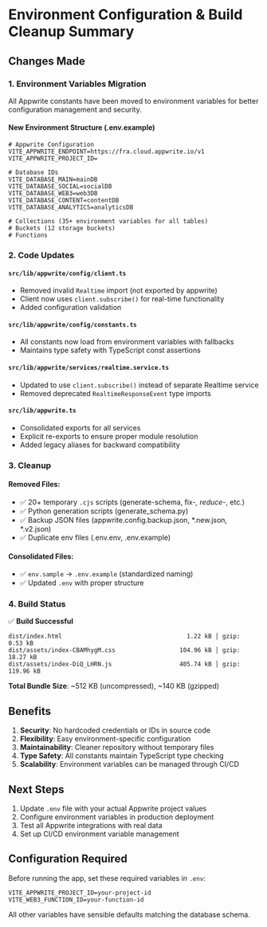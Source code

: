 # Environment Configuration & Build Cleanup Summary

## Changes Made

### 1. Environment Variables Migration

All Appwrite constants have been moved to environment variables for better configuration management and security.

#### New Environment Structure (.env.example)

```env
# Appwrite Configuration
VITE_APPWRITE_ENDPOINT=https://fra.cloud.appwrite.io/v1
VITE_APPWRITE_PROJECT_ID=

# Database IDs
VITE_DATABASE_MAIN=mainDB
VITE_DATABASE_SOCIAL=socialDB
VITE_DATABASE_WEB3=web3DB
VITE_DATABASE_CONTENT=contentDB
VITE_DATABASE_ANALYTICS=analyticsDB

# Collections (35+ environment variables for all tables)
# Buckets (12 storage buckets)
# Functions
```

### 2. Code Updates

#### `src/lib/appwrite/config/client.ts`
- Removed invalid `Realtime` import (not exported by appwrite)
- Client now uses `client.subscribe()` for real-time functionality
- Added configuration validation

#### `src/lib/appwrite/config/constants.ts`
- All constants now load from environment variables with fallbacks
- Maintains type safety with TypeScript const assertions

#### `src/lib/appwrite/services/realtime.service.ts`
- Updated to use `client.subscribe()` instead of separate Realtime service
- Removed deprecated `RealtimeResponseEvent` type imports

#### `src/lib/appwrite.ts`
- Consolidated exports for all services
- Explicit re-exports to ensure proper module resolution
- Added legacy aliases for backward compatibility

### 3. Cleanup

#### Removed Files:
- ✅ 20+ temporary `.cjs` scripts (generate-schema, fix-*, reduce-*, etc.)
- ✅ Python generation scripts (generate_schema.py)
- ✅ Backup JSON files (appwrite.config.backup.json, *.new.json, *.v2.json)
- ✅ Duplicate env files (.env.env, .env.example)

#### Consolidated Files:
- ✅ `env.sample` → `.env.example` (standardized naming)
- ✅ Updated `.env` with proper structure

### 4. Build Status

✅ **Build Successful**

```
dist/index.html                                   1.22 kB │ gzip:   0.53 kB
dist/assets/index-CBAMhygM.css                  104.96 kB │ gzip:  18.27 kB
dist/assets/index-DiQ_LHRN.js                   405.74 kB │ gzip: 119.96 kB
```

**Total Bundle Size**: ~512 KB (uncompressed), ~140 KB (gzipped)

## Benefits

1. **Security**: No hardcoded credentials or IDs in source code
2. **Flexibility**: Easy environment-specific configuration
3. **Maintainability**: Cleaner repository without temporary files
4. **Type Safety**: All constants maintain TypeScript type checking
5. **Scalability**: Environment variables can be managed through CI/CD

## Next Steps

1. Update `.env` file with your actual Appwrite project values
2. Configure environment variables in production deployment
3. Test all Appwrite integrations with real data
4. Set up CI/CD environment variable management

## Configuration Required

Before running the app, set these required variables in `.env`:

```env
VITE_APPWRITE_PROJECT_ID=your-project-id
VITE_WEB3_FUNCTION_ID=your-function-id
```

All other variables have sensible defaults matching the database schema.
